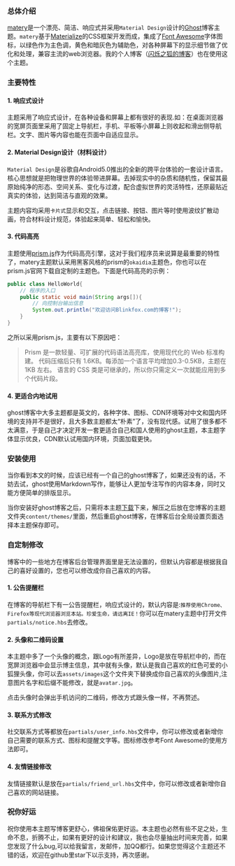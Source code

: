 ### 总体介绍

[matery][1]是一个漂亮、简洁、响应式并采用`Material Design`设计的[Ghost][2]博客主题。`matery`基于[Materialize][3]的CSS框架开发而成，集成了[Font Awesome][4]字体图标，以绿色作为主色调，黄色和暗灰色为辅助色，对各种屏幕下的显示细节做了优化和处理，兼容主流的web浏览器。我的个人博客（[闪烁之狐的博客][5]）也在使用这个主题。

### 主要特性

#### 1. 响应式设计

主题采用了响应式设计，在各种设备和屏幕上都有很好的表现.如：在桌面浏览器的宽屏页面里采用了固定上导航栏，手机、平板等小屏幕上则收起和滑出侧导航栏。文字、图片等内容也能在页面中自适应显示。

#### 2. Material Design设计（材料设计）

`Material Design`是谷歌自Android5.0推出的全新的跨平台体验的一套设计语言。核心思想就是把物理世界的体验带进屏幕。去掉现实中的杂质和随机性，保留其最原始纯净的形态、空间关系、变化与过渡，配合虚拟世界的灵活特性，还原最贴近真实的体验，达到简洁与直观的效果。

主题内容均采用`卡片式`显示和交互，点击链接、按钮、图片等时使用波纹扩散动画，符合材料设计规范，体验起来简单、轻松和愉快。

#### 3. 代码高亮

主题使用[prism.js][6]作为代码高亮引擎，这对于我们程序员来说算是最重要的特性了，matery主题默认采用黑客风格的prism的`okaidia`主题色，你也可以在prism.js官网下载自定制的主题色。下面是代码高亮的示例：

```java
public class HelloWorld{  
    // 程序的入口
    public static void main(String args[]){
        // 向控制台输出信息
        System.out.println("欢迎访问Blinkfox.com的博客!");
    }
}
```

之所以采用prism.js，主要有以下原因吧：

> Prism 是一款轻量、可扩展的代码语法高亮库，使用现代化的 Web 标准构建。 代码压缩后只有 1.6KB。每添加一个语言平均增加0.3-0.5KB，主题在 1KB 左右。 语言的 CSS 类是可继承的，所以你只需定义一次就能应用到多个代码片段。

#### 4. 更适合内地试用

ghost博客中大多主题都是英文的，各种字体、图标、CDN环境等对中文和国内环境的支持并不是很好，且大多数主题都太“朴素”了，没有现代感。试用了很多都不太满意，于是自己才决定开发一套更适合自己和国人使用的ghost主题，本主题字体显示优良，CDN默认试用国内环境，页面加载更快。

### 安装使用

当你看到本文的时候，应该已经有一个自己的ghost博客了，如果还没有的话，不妨去试，ghost使用Markdown写作，能够让人更加专注写作的内容本身，同时又能方便简单的排版显示。

当你安装好ghost博客之后，只需将本主题[下载][7]下来，解压之后放在您博客的主题文件夹`content/themes/`里面，然后重启ghost博客，在博客后台全局设置页面选择本主题保存即可。

### 自定制修改

博客中的一些地方在博客后台管理界面里是无法设置的，但默认内容都是根据我自己的喜好设置的，您也可以修改成你自己喜欢的内容。

#### 1. 公告提醒栏

在博客的导航栏下有一公告提醒栏，响应式设计的，默认内容是:`推荐使用Chrome、Firefox等现代浏览器浏览本站。珍爱生命，请远离IE！`你可以在matery主题中打开文件`partials/notice.hbs`去修改。

#### 2. 头像和二维码设置

本主题中多了一个头像的概念，跟Logo有所差异，Logo是放在导航栏中的，而在宽屏浏览器中会显示博主信息，其中就有头像，默认是我自己喜欢的红色可爱的小狐狸头像，你可以去`assets/images`这个文件夹下替换成你自己喜欢的头像图片,注意图片名字和后缀不能修改，就是`avatar.jpg`。

点击头像时会弹出手机访问的二维码，修改方式跟头像一样，不再赘述。

#### 3. 联系方式修改

社交联系方式等都放在`partials/user_info.hbs`文件中，你可以修改或者新增你自己需要的联系方式、图标和提醒文字等。图标修改参考Font Awesome的使用方法即可。

#### 4. 友情链接修改

友情链接默认是放在`partials/friend_url.hbs`文件中，你可以修改或者新增你自己喜欢的网站链接。

### 祝你好运

祝你使用本主题写博客更舒心，佛祖保佑更好运。本主题也必然有些不足之处，生命不息，折腾不止，如果有更好的设计和建议，我也会尽量抽出时间来完善，如果您发现了什么bug,可以给我留言，发邮件，加QQ都行。如果您觉得这个主题还不错的话，欢迎在github里star下以示支持，再次感谢。

  [1]: https://github.com/chenjiayin1990/ghost-matery
  [2]: https://ghost.org/
  [3]: http://materializecss.com/
  [4]: http://fontawesome.io/
  [5]: http://blinkfox.com/
  [6]: http://prismjs.com/
  [7]: https://github.com/chenjiayin1990/ghost-matery
